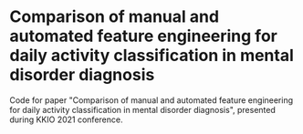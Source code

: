 # Comparison of manual and automated feature engineering for daily activity classification in mental disorder diagnosis

Code for paper "Comparison of manual and automated feature engineering for daily activity classification in mental disorder diagnosis", presented during KKIO 2021 conference.
